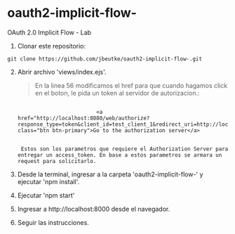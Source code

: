# oauth2-implicit-flow-
OAuth 2.0 Implicit Flow - Lab

1. Clonar este repositorio:
```
git clone https://github.com/jbeutke/oauth2-implicit-flow-.git
```

2. Abrir archivo 'views/index.ejs'.
   > En la linea 56 modificamos el href para que cuando hagamos click en el boton, le pida un token al servidor de autorizacion.:

   ```

                            <a href="http://localhost:8080/web/authorize?response_type=token&client_id=test_client_1&redirect_uri=http://localhost:8000/give/me/the/access/token&state=ZGSwKqq97LP2h6SI" class="btn btn-primary">Go to the authorization server</a>

    
    Estos son los parametros que requiere el Authorization Server para entregar un access_token. En base a estos parametros se armara un request para solicitarlo.

   ```


2. Desde la terminal, ingresar a la carpeta 'oauth2-implicit-flow-' y ejecutar 'npm install'.

3. Ejecutar 'npm start'

4. Ingresar a http://localhost:8000 desde el navegador.

5. Seguir las instrucciones.
